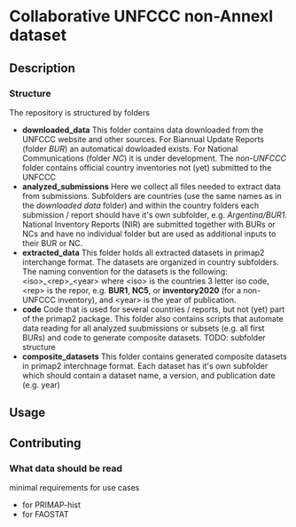 # Collaborative UNFCCC non-AnnexI dataset

## Description
### Structure
The repository is structured by folders

* **downloaded_data** This folder contains data downloaded from the UNFCCC website and other sources. For Biannual Update Reports (folder *BUR*) an automatical dowloaded exists. For National Communications (folder *NC*) it is under development. The *non-UNFCCC* folder contains official country inventories not (yet) submitted to the UNFCCC
* **analyzed_submissions** Here we collect all files needed to extract data from submissions. Subfolders are countries (use the same names as in the *downloaded data* folder) and within the country folders each submission / report should have it's own subfolder, e.g. *Argentina/BUR1*. National Inventory Reports (NIR) are submitted together with BURs or NCs and have no individual folder but are used as additional inputs to their BUR or NC.
* **extracted_data** This folder holds all extracted datasets in primap2 interchange format. The datasets are organized in country subfolders. The naming convention for the datasets is the following: \<iso\>\_\<rep\>\_\<year\> where \<iso\> is the countries 3 letter iso code, \<rep\> is the repor, e.g. **BUR1**, **NC5**, or **inventory2020** (for a non-UNFCCC inventory), and \<year\> is the year of publication.
* **code** Code that is used for several countries / reports, but not (yet) part of the primap2 package. This folder also contains scripts that automate data reading for all analyzed suubmissions or subsets (e.g. all first BURs) and code to generate composite datasets. TODO: subfolder structure
* **composite_datasets** This folder contains generated composite datasets in primap2 interchnage format. Each dataset has it's own subfolder which should contain a dataset name, a version, and publication date (e.g. year)

## Usage

## Contributing

### What data should be read

minimal requirements for use cases
* for PRIMAP-hist
* for FAOSTAT
